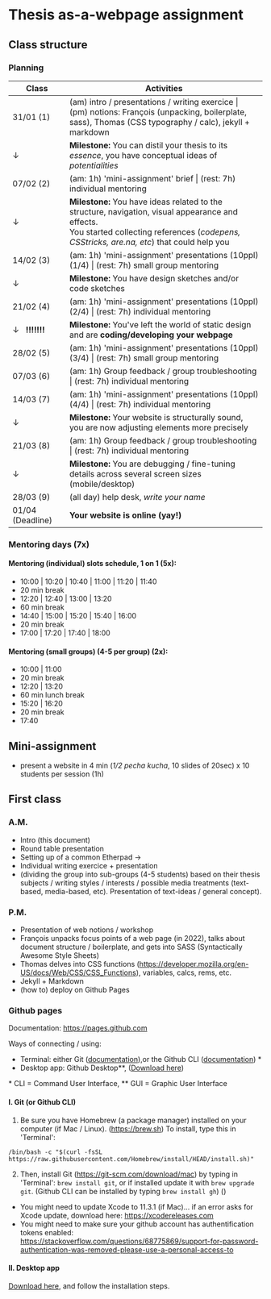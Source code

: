 # Thesis as-a-webpage assignment

## Class structure

### Planning

| Class  | Activities|
| -------- | ---------------------|
| 31/01 (1) | (am) intro / presentations / writing exercice \| <br> (pm) notions: François (unpacking, boilerplate, sass), Thomas (CSS typography / calc), jekyll + markdown |
| ↓ | **Milestone:** You can distil your thesis to its *essence*, you have conceptual ideas of *potentialities*|
| 07/02 (2) | (am: 1h) 'mini-assignment' brief \| (rest: 7h) individual mentoring |
| ↓ | **Milestone:** You have ideas related to the structure, navigation, visual appearance and effects. <br> You started collecting references (*codepens, CSStricks, are.na, etc*) that could help you |
| 14/02 (3) | (am: 1h) 'mini-assignment' presentations (10ppl) (1/4) \| (rest: 7h) small group mentoring |
| ↓ | **Milestone:** You have design sketches and/or code sketches |
| 21/02 (4) | (am: 1h) 'mini-assignment' presentations (10ppl) (2/4) \| (rest: 7h) individual mentoring |
| ↓ &nbsp; **!!!!!!!** | **Milestone:** You've left the world of static design and are **coding/developing your webpage** |
| 28/02 (5) | (am: 1h) 'mini-assignment' presentations (10ppl) (3/4) \| (rest: 7h) small group mentoring |
| 07/03 (6) | (am: 1h) Group feedback / group troubleshooting \| (rest: 7h) individual mentoring |
| 14/03 (7) | (am: 1h) 'mini-assignment' presentations (10ppl) (4/4) \| (rest: 7h) individual mentoring |
| ↓ | **Milestone:** Your website is structurally sound, you are now adjusting elements more precisely |
| 21/03 (8) | (am: 1h) Group feedback / group troubleshooting \| (rest: 7h) individual mentoring |
| ↓ | **Milestone:** You are debugging / fine-tuning details across several screen sizes (mobile/desktop) |
| 28/03 (9) | (all day) help desk, *write your name* |
| 01/04 (Deadline) | **Your website is online (yay!)** |

### Mentoring days (7x)

#### Mentoring (individual) slots schedule, 1 on 1 (5x):

- 10:00  |  10:20 | 10:40 | 11:00 | 11:20 | 11:40
- 20 min break
- 12:20 | 12:40 | 13:00 | 13:20
- 60 min break
- 14:40 | 15:00 | 15:20 | 15:40 | 16:00
- 20 min break
- 17:00 | 17:20 | 17:40 | 18:00

#### Mentoring (small groups) (4-5 per group) (2x):

- 10:00 | 11:00
- 20 min break
- 12:20 | 13:20
- 60 min lunch break
- 15:20 | 16:20
- 20 min break
- 17:40

## Mini-assignment

- present a website in 4 min (*1/2 pecha kucha*, 10 slides of 20sec) x 10 students per session (1h)

## First class

### A.M.

- Intro (this document)
- Round table presentation
- Setting up of a common Etherpad ->
- Individual writing exercice + presentation
- (dividing the group into sub-groups (4-5 students) based on their thesis subjects / writing styles / interests / possible media treatments (text-based, media-based, etc). Presentation of text-ideas / general concept).

### P.M.
- Presentation of web notions / workshop
- François unpacks focus points of a web page (in 2022), talks about document structure / boilerplate, and gets into SASS (Syntactically Awesome Style Sheets)
- Thomas delves into CSS functions (https://developer.mozilla.org/en-US/docs/Web/CSS/CSS_Functions), variables, calcs, rems, etc.
- Jekyll + Markdown
- (how to) deploy on Github Pages

### Github pages

Documentation: https://pages.github.com

Ways of connecting / using:
- Terminal: either Git ([documentation](https://git-scm.com/download/mac)),or the Github CLI ([documentation](https://github.com/cli/cli)) *
- Desktop app: Github Desktop**, ([Download here](https://desktop.github.com))

\* CLI = Command User Interface, ** GUI = Graphic User Interface

#### I. Git (or Github CLI)

1. Be sure you have Homebrew (a package manager) installed on your computer (if Mac / Linux). (https://brew.sh) To install, type this in 'Terminal':

```
/bin/bash -c "$(curl -fsSL https://raw.githubusercontent.com/Homebrew/install/HEAD/install.sh)"
```

2. Then, install Git (https://git-scm.com/download/mac) by typing in 'Terminal': `brew install git`, or if installed update it with `brew upgrade git`. (Github CLI can be installed by typing `brew install gh`) ()

- You might need to update Xcode to 11.3.1 (if Mac)... if an error asks for Xcode update, download here: https://xcodereleases.com
- You might need to make sure your github account has authentification tokens enabled: https://stackoverflow.com/questions/68775869/support-for-password-authentication-was-removed-please-use-a-personal-access-to

#### II. Desktop app

[Download here](https://desktop.github.com), and follow the installation steps.
